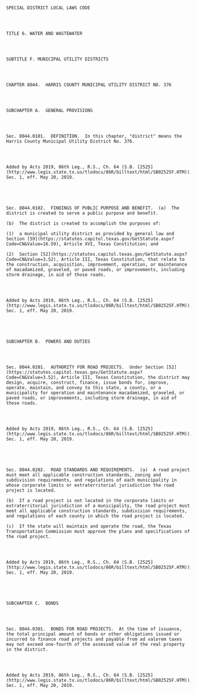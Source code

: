 ﻿
    
    
    	
    					
    
    
    SPECIAL DISTRICT LOCAL LAWS CODE
    
      
    
    
    TITLE 6. WATER AND WASTEWATER
    
      
    
    
    SUBTITLE F. MUNICIPAL UTILITY DISTRICTS
    
      
    
    
    CHAPTER 8044.  HARRIS COUNTY MUNICIPAL UTILITY DISTRICT NO. 376
    
      
    
    
    SUBCHAPTER A.  GENERAL PROVISIONS
    
      
    
    
    Sec. 8044.0101.  DEFINITION.  In this chapter, "district" means the Harris County Municipal Utility District No. 376.
    
    
    
    
    Added by Acts 2019, 86th Leg., R.S., Ch. 64 (S.B. [2525](http://www.legis.state.tx.us/tlodocs/86R/billtext/html/SB02525F.HTM)), Sec. 1, eff. May 20, 2019.
    
    
    
    
    
    Sec. 8044.0102.  FINDINGS OF PUBLIC PURPOSE AND BENEFIT.  (a)  The district is created to serve a public purpose and benefit.
    
    (b)  The district is created to accomplish the purposes of:
    
    (1)  a municipal utility district as provided by general law and Section [59](https://statutes.capitol.texas.gov/GetStatute.aspx?Code=CN&Value=16.59), Article XVI, Texas Constitution; and
    
    (2)  Section [52](https://statutes.capitol.texas.gov/GetStatute.aspx?Code=CN&Value=3.52), Article III, Texas Constitution, that relate to the construction, acquisition, improvement, operation, or maintenance of macadamized, graveled, or paved roads, or improvements, including storm drainage, in aid of those roads.
    
    
    
    
    Added by Acts 2019, 86th Leg., R.S., Ch. 64 (S.B. [2525](http://www.legis.state.tx.us/tlodocs/86R/billtext/html/SB02525F.HTM)), Sec. 1, eff. May 20, 2019.
    
    
    
    
    
    SUBCHAPTER B.  POWERS AND DUTIES
    
      
    
    
    Sec. 8044.0201.  AUTHORITY FOR ROAD PROJECTS.  Under Section [52](https://statutes.capitol.texas.gov/GetStatute.aspx?Code=CN&Value=3.52), Article III, Texas Constitution, the district may design, acquire, construct, finance, issue bonds for, improve, operate, maintain, and convey to this state, a county, or a municipality for operation and maintenance macadamized, graveled, or paved roads, or improvements, including storm drainage, in aid of those roads.
    
    
    
    
    Added by Acts 2019, 86th Leg., R.S., Ch. 64 (S.B. [2525](http://www.legis.state.tx.us/tlodocs/86R/billtext/html/SB02525F.HTM)), Sec. 1, eff. May 20, 2019.
    
    
    
    
    
    Sec. 8044.0202.  ROAD STANDARDS AND REQUIREMENTS.  (a)  A road project must meet all applicable construction standards, zoning and subdivision requirements, and regulations of each municipality in whose corporate limits or extraterritorial jurisdiction the road project is located.
    
    (b)  If a road project is not located in the corporate limits or extraterritorial jurisdiction of a municipality, the road project must meet all applicable construction standards, subdivision requirements, and regulations of each county in which the road project is located.
    
    (c)  If the state will maintain and operate the road, the Texas Transportation Commission must approve the plans and specifications of the road project.
    
    
    
    
    Added by Acts 2019, 86th Leg., R.S., Ch. 64 (S.B. [2525](http://www.legis.state.tx.us/tlodocs/86R/billtext/html/SB02525F.HTM)), Sec. 1, eff. May 20, 2019.
    
    
    
    
    
    SUBCHAPTER C.  BONDS
    
      
    
    
    Sec. 8044.0301.  BONDS FOR ROAD PROJECTS.  At the time of issuance, the total principal amount of bonds or other obligations issued or incurred to finance road projects and payable from ad valorem taxes may not exceed one-fourth of the assessed value of the real property in the district.
    
    
    
    
    Added by Acts 2019, 86th Leg., R.S., Ch. 64 (S.B. [2525](http://www.legis.state.tx.us/tlodocs/86R/billtext/html/SB02525F.HTM)), Sec. 1, eff. May 20, 2019.
    
    
    
    
    				
